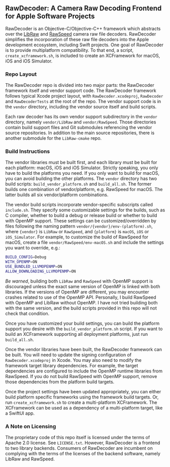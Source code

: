 ## RawDecoder: A Camera Raw Decoding Frontend for Apple Software Projects

RawDecoder is an Objective-C/Objective-C++ framework which abstracts over the [LibRaw](https://www.libraw.org/) and [RawSpeed](https://github.com/darktable-org/rawspeed) camera raw file decoders. RawDecoder simplifies the incorporation of these raw file decoders into the Apple development ecosystem, including Swift projects. One goal of RawDecoder is to provide multiplatform compatibility. To that end, a script, `create_xcframework.sh`, is included to create an XCFramework for macOS, iOS and iOS Simulator.

### Repo Layout

The RawDecoder repo is divided into two major parts: the RawDecoder framework itself and vendor support code. The RawDecoder framework follows typical Xcode project layout, with `RawDecoder.xcodeproj`, `RawDecoder` and `RawDecoderTests` at the root of the repo. The vendor support code is in the `vendor` directory, including the vendor source itself and build scripts.

Each raw decoder has its own vendor support subdirectory in the `vendor` directory, namely `vendor/LibRaw` and `vendor/RawSpeed`. Those directories contain build support files and Git submodules referencing the vendor source repositories. In addition to the main source repositories, there is another submodule for the `LibRaw-cmake` repo.

### Build Instructions

The vendor libraries must be built first, and each library must be built for each platform: macOS, iOS and iOS Simulator. Strictly speaking, you only have to build the platforms you need. If you only want to build for macOS, you can avoid building the other platforms. The `vendor` directory has two build scripts: `build_vendor_platform.sh` and `build_all.sh`. The former builds one combination of vendor/platform, e.g. RawSpeed for macOS. The latter builds all six vendor/platform combinations.

The vendor build scripts incorporate vendor-specific subscripts called `include.sh`. They specify some customizable settings for the builds, such as C compiler, whether to build a debug or release build or whether to build with OpenMP support. These settings can be customized/overridden by files following the naming pattern `vendor/{vendor}/env-(platform).sh`, where `{vendor}` is `LibRaw` or `RawSpeed`, and `{platform}` is `macOS`, `iOS` or `iOS_Simulator`. For example, to customize the build of RawSpeed for macOS, create a file `vendor/RawSpeed/env-macOS.sh` and include the settings you want to override, e.g.:

```sh
BUILD_CONFIG=Debug
WITH_OPENMP=ON
USE_BUNDLED_LLVMOPENMP=ON
ALLOW_DOWNLOADING_LLVMOPENMP=ON
```

_Be warned_, building both `LibRaw` and `RawSpeed` with OpenMP support is discouraged unless the exact same version of OpenMP is linked with both libraries. If the versions of OpenMP are different, you may encounter crashes related to use of the OpenMP API. Personally, I build RawSpeed with OpenMP and LibRaw without OpenMP. I have not tried building both with the same version, and the build scripts provided in this repo will not check that condition.

Once you have customized your build settings, you can build the platform support you desire with the `build_vendor_platform.sh` script. If you want to build an XCFramework supporting all deployment platforms, just run `build_all.sh`.

Once the vendor libraries have been built, the RawDecoder framework can be built. You will need to update the signing configuration of `RawDecoder.xcodeproj` in Xcode. You may also need to modify the framework target library dependencies. For example, the target dependencies are configured to include the OpenMP runtime libraries from RawSpeed. If you do not build RawSpeed with OpenMP support, remove those dependencies from the platform build targets.

Once the project settings have been updated appropriately, you can either build platform specific frameworks using the framework build targets. Or, run `create_xcframework.sh` to create a multi-platform XCFramework. The XCFramework can be used as a dependency of a multi-platform target, like a SwiftUI app.

### A Note on Licensing

The proprietary code of this repo itself is licensed under the terms of Apache 2.0 license. See `LICENSE.txt`. However, RawDecoder is a frontend to two library backends. Consumers of RawDecoder are incumbent on complying with the terms of the licenses of the backend software, namely LibRaw and RawSpeed.

